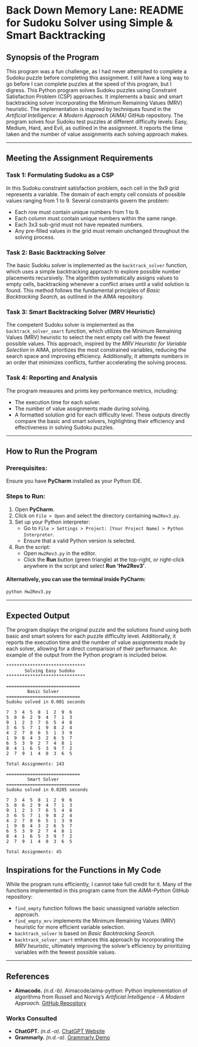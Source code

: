 # Back Down Memory Lane: README for Sudoku Solver using Simple & Smart Backtracking

## Synopsis of the Program
This program was a fun challenge, as I had never attempted to complete a Sudoku puzzle before completing this assignment. I still have a long way to go before I can complete puzzles at the speed of this program, but I digress. This Python program solves Sudoku puzzles using Constraint Satisfaction Problem (CSP) approaches. It implements a basic and smart backtracking solver incorporating the Minimum Remaining Values (MRV) heuristic. The implementation is inspired by techniques found in the *Artificial Intelligence: A Modern Approach (AIMA)* GitHub repository. The program solves four Sudoku test puzzles at different difficulty levels: Easy, Medium, Hard, and Evil, as outlined in the assignment. It reports the time taken and the number of value assignments each solving approach makes.

---

## Meeting the Assignment Requirements

### Task 1: Formulating Sudoku as a CSP
In this Sudoku constraint satisfaction problem, each cell in the 9x9 grid represents a variable. The domain of each empty cell consists of possible values ranging from 1 to 9. Several constraints govern the problem:
- Each row must contain unique numbers from 1 to 9.
- Each column must contain unique numbers within the same range.
- Each 3x3 sub-grid must not have repeated numbers.
- Any pre-filled values in the grid must remain unchanged throughout the solving process.

### Task 2: Basic Backtracking Solver
The basic Sudoku solver is implemented as the `backtrack_solver` function, which uses a simple backtracking approach to explore possible number placements recursively. The algorithm systematically assigns values to empty cells, backtracking whenever a conflict arises until a valid solution is found. This method follows the fundamental principles of *Basic Backtracking Search*, as outlined in the AIMA repository.

### Task 3: Smart Backtracking Solver (MRV Heuristic)
The competent Sudoku solver is implemented as the `backtrack_solver_smart` function, which utilizes the Minimum Remaining Values (MRV) heuristic to select the next empty cell with the fewest possible values. This approach, inspired by the *MRV Heuristic for Variable Selection* in AIMA, prioritizes the most constrained variables, reducing the search space and improving efficiency. Additionally, it attempts numbers in an order that minimizes conflicts, further accelerating the solving process.

### Task 4: Reporting and Analysis
The program measures and prints key performance metrics, including:
- The execution time for each solver.
- The number of value assignments made during solving.
- A formatted solution grid for each difficulty level.
These outputs directly compare the basic and smart solvers, highlighting their efficiency and effectiveness in solving Sudoku puzzles.

---

## How to Run the Program
### Prerequisites:
Ensure you have **PyCharm** installed as your Python IDE.

### Steps to Run:
1. Open **PyCharm**.
2. Click on `File > Open` and select the directory containing `Hw2Rev3.py`.
3. Set up your Python interpreter:
   - Go to `File > Settings > Project: [Your Project Name] > Python Interpreter`.
   - Ensure that a valid Python version is selected.
4. Run the script:
   - Open `Hw2Rev3.py` in the editor.
   - Click the **Run** button (green triangle) at the top-right, or right-click anywhere in the script and select **Run 'Hw2Rev3'**.

#### Alternatively, you can use the terminal inside PyCharm:
```bash
python Hw2Rev3.py
```

---

## Expected Output
The program displays the original puzzle and the solutions found using both basic and smart solvers for each puzzle difficulty level. Additionally, it reports the execution time and the number of value assignments made by each solver, allowing for a direct comparison of their performance. An example of the output from the Python program is included below.
```
******************************
       Solving Easy Sudoku
******************************

============================
        Basic Solver
============================
Sudoku solved in 0.001 seconds

7  3  4  5  8  1  2  9  6
5  8  6  2  9  4  7  1  3
9  1  2  3  7  6  5  4  8
3  6  5  7  1  9  8  2  4
4  2  7  8  6  5  1  3  9
1  9  8  4  3  2  6  5  7
6  5  3  9  2  7  4  8  1
8  4  1  6  5  3  9  7  2
2  7  9  1  4  8  3  6  5

Total Assignments: 143 

============================
        Smart Solver
============================
Sudoku solved in 0.0205 seconds

7  3  4  5  8  1  2  9  6
5  8  6  2  9  4  7  1  3
9  1  2  3  7  6  5  4  8
3  6  5  7  1  9  8  2  4
4  2  7  8  6  5  1  3  9
1  9  8  4  3  2  6  5  7
6  5  3  9  2  7  4  8  1
8  4  1  6  5  3  9  7  2
2  7  9  1  4  8  3  6  5

Total Assignments: 45 
```

## Inspirations for the Functions in My Code
While the program runs efficiently, I cannot take full credit for it. Many of the functions implemented in this program came from the *AIMA-Python* GitHub repository:
- `find_empty` function follows the basic unassigned variable selection approach.
- `find_empty_mrv` implements the Minimum Remaining Values (MRV) heuristic for more efficient variable selection.
- `backtrack_solver` is based on *Basic Backtracking Search*.
- `backtrack_solver_smart` enhances this approach by incorporating the *MRV heuristic*, ultimately improving the solver’s efficiency by prioritizing variables with the fewest possible values.

---

## References
- **Aimacode.** *(n.d.-b).* Aimacode/aima-python: Python implementation of algorithms from Russell and Norvig’s *Artificial Intelligence - A Modern Approach*. [GitHub Repository](https://github.com/aimacode/aima-python)

### Works Consulted
- **ChatGPT.** *(n.d.-a).* [ChatGPT Website](https://chatgpt.com/)
- **Grammarly.** *(n.d.-a).* [Grammarly Demo](https://app.grammarly.com/demo)
